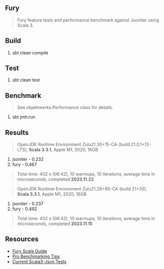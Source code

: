 Fury
----
>Fury feature tests and performance benchmark against Jsoniter using Scala 3.

Build
-----
1. sbt clean compile

Test
----
1. sbt clean test

Benchmark
---------
>See objektwerks.Performance class for details.
1. sbt jmh:run

Results
-------
>OpenJDK Runtime Environment Zulu21.30+15-CA (build 21.0.1+12-LTS), **Scala 3.3.1**, Apple M1, 2020, 16GB
1. jsoniter - 0.232
2. fury     - 0.467
>Total time: 402 s (06:42), 10 warmups, 10 iterations, average time in microseconds, completed **2023.11.22**

>OpenJDK Runtime Environment Zulu21.28+85-CA (build 21+35), **Scala 3.3.1**, Apple M1, 2020, 16GB
1. jsoniter - 0.237
2. fury     - 0.492
>Total time: 402 s (06:42), 10 warmups, 10 iterations, average time in microseconds, completed **2023.11.15**

Resources
---------
* [Fury Scala Guide](https://github.com/alipay/fury/blob/main/docs/guide/scala_guide.md)
* [Pro Benchmarking Tips](https://github.com/objektwerks/fury/pull/1)
* [Current Scala3-Json Tests](https://github.com/objektwerks/scala3.json)